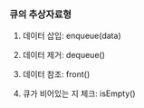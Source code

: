 ### 큐의 추상자료형

1. 데이터 삽입: enqueue(data)

2. 데이터 제거: dequeue()

3. 데이터 참조: front()

4. 큐가 비어있는 지 체크: isEmpty()
